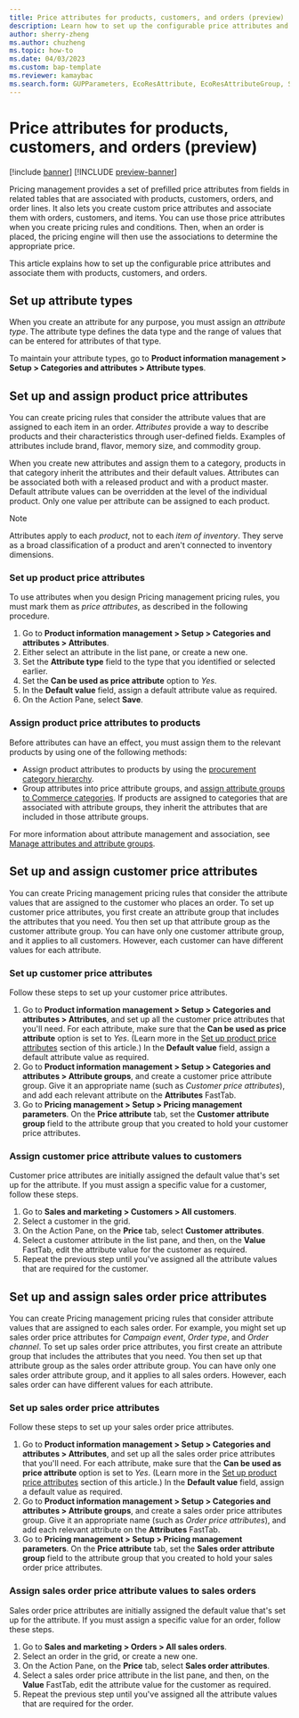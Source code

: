 ```yaml
---
title: Price attributes for products, customers, and orders (preview)
description: Learn how to set up the configurable price attributes and link them to the products, customers, and orders, including step-by-step processes.
author: sherry-zheng
ms.author: chuzheng
ms.topic: how-to
ms.date: 04/03/2023
ms.custom: bap-template
ms.reviewer: kamaybac
ms.search.form: GUPParameters, EcoResAttribute, EcoResAttributeGroup, SalesTable
---
```


# Price attributes for products, customers, and orders (preview)

[!include [banner](../includes/banner.md)]
[!INCLUDE [preview-banner](~/../shared-content/shared/preview-includes/preview-banner.md)]
<!-- KFM: Preview until further notice -->

Pricing management provides a set of prefilled price attributes from fields in related tables that are associated with products, customers, orders, and order lines. It also lets you create custom price attributes and associate them with orders, customers, and items. You can use those price attributes when you create pricing rules and conditions. Then, when an order is placed, the pricing engine will then use the associations to determine the appropriate price.

This article explains how to set up the configurable price attributes and associate them with products, customers, and orders.

## Set up attribute types

When you create an attribute for any purpose, you must assign an *attribute type*. The attribute type defines the data type and the range of values that can be entered for attributes of that type.

To maintain your attribute types, go to **Product information management \> Setup \> Categories and attributes \> Attribute types**.

## Set up and assign product price attributes

You can create pricing rules that consider the attribute values that are assigned to each item in an order. *Attributes* provide a way to describe products and their characteristics through user-defined fields. Examples of attributes include brand, flavor, memory size, and commodity group.

When you create new attributes and assign them to a category, products in that category inherit the attributes and their default values. Attributes can be associated both with a released product and with a product master. Default attribute values can be overridden at the level of the individual product. Only one value per attribute can be assigned to each product.

> [!NOTE]
> Attributes apply to each *product*, not to each *item of inventory*. They serve as a broad classification of a product and aren't connected to inventory dimensions.

### <a name="price-attributes"></a>Set up product price attributes

To use attributes when you design Pricing management pricing rules, you must mark them as *price attributes*, as described in the following procedure.

1. Go to **Product information management \> Setup \> Categories and attributes \> Attributes**.
1. Either select an attribute in the list pane, or create a new one.
1. Set the **Attribute type** field to the type that you identified or selected earlier.
1. Set the **Can be used as price attribute** option to *Yes*.
1. In the **Default value** field, assign a default attribute value as required.
1. On the Action Pane, select **Save**.

### Assign product price attributes to products

Before attributes can have an effect, you must assign them to the relevant products by using one of the following methods:

- Assign product attributes to products by using the [procurement category hierarchy](../procurement/tasks/set-up-procurement-category-hierarchy.md).
- Group attributes into price attribute groups, and [assign attribute groups to Commerce categories](../../commerce/attribute-attributegroups-lifecycle.md). If products are assigned to categories that are associated with attribute groups, they inherit the attributes that are included in those attribute groups.

For more information about attribute management and association, see [Manage attributes and attribute groups](../../commerce/attribute-attributegroups-lifecycle.md).

## Set up and assign customer price attributes

You can create Pricing management pricing rules that consider the attribute values that are assigned to the customer who places an order. To set up customer price attributes, you first create an attribute group that includes the attributes that you need. You then set up that attribute group as the customer attribute group. You can have only one customer attribute group, and it applies to all customers. However, each customer can have different values for each attribute.

### Set up customer price attributes

Follow these steps to set up your customer price attributes.

1. Go to **Product information management \> Setup \> Categories and attributes \> Attributes**, and set up all the customer price attributes that you'll need. For each attribute, make sure that the **Can be used as price attribute** option is set to *Yes*. (Learn more in the [Set up product price attributes](#price-attributes) section of this article.) In the **Default value** field, assign a default attribute value as required.
1. Go to **Product information management \> Setup \> Categories and attributes \> Attribute groups**, and create a customer price attribute group. Give it an appropriate name (such as *Customer price attributes*), and add each relevant attribute on the **Attributes** FastTab.
1. Go to **Pricing management \> Setup \> Pricing management parameters**. On the **Price attribute** tab, set the **Customer attribute group** field to the attribute group that you created to hold your customer price attributes.

### Assign customer price attribute values to customers

Customer price attributes are initially assigned the default value that's set up for the attribute. If you must assign a specific value for a customer, follow these steps.

1. Go to **Sales and marketing \> Customers \> All customers**.
1. Select a customer in the grid.
1. On the Action Pane, on the **Price** tab, select **Customer attributes**.
1. Select a customer attribute in the list pane, and then, on the **Value** FastTab, edit the attribute value for the customer as required.
1. Repeat the previous step until you've assigned all the attribute values that are required for the customer.

## Set up and assign sales order price attributes

You can create Pricing management pricing rules that consider attribute values that are assigned to each sales order. For example, you might set up sales order price attributes for *Campaign event*, *Order type*, and *Order channel*. To set up sales order price attributes, you first create an attribute group that includes the attributes that you need. You then set up that attribute group as the sales order attribute group. You can have only one sales order attribute group, and it applies to all sales orders. However, each sales order can have different values for each attribute.

### Set up sales order price attributes

Follow these steps to set up your sales order price attributes.

1. Go to **Product information management \> Setup \> Categories and attributes \> Attributes**, and set up all the sales order price attributes that you'll need. For each attribute, make sure that the **Can be used as price attribute** option is set to *Yes*. (Learn more in the [Set up product price attributes](#price-attributes) section of this article.) In the **Default value** field, assign a default value as required.
1. Go to **Product information management \> Setup \> Categories and attributes \> Attribute groups**, and create a sales order price attributes group. Give it an appropriate name (such as *Order price attributes*), and add each relevant attribute on the **Attributes** FastTab.
1. Go to **Pricing management \> Setup \> Pricing management parameters**. On the **Price attribute** tab, set the **Sales order attribute group** field to the attribute group that you created to hold your sales order price attributes.

### Assign sales order price attribute values to sales orders

Sales order price attributes are initially assigned the default value that's set up for the attribute. If you must assign a specific value for an order, follow these steps.

1. Go to **Sales and marketing \> Orders \> All sales orders**.
1. Select an order in the grid, or create a new one.
1. On the Action Pane, on the **Price** tab, select **Sales order attributes**.
1. Select a sales order price attribute in the list pane, and then, on the **Value** FastTab, edit the attribute value for the customer as required.
1. Repeat the previous step until you've assigned all the attribute values that are required for the order.
